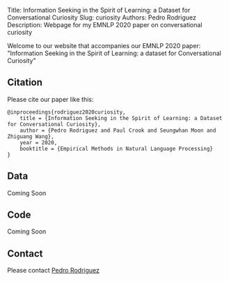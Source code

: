 Title: Information Seeking in the Spirit of Learning: a Dataset for Conversational Curiosity
Slug: curiosity
Authors: Pedro Rodriguez
Description: Webpage for my EMNLP 2020 paper on conversational curiosity

Welcome to our website that accompanies our EMNLP 2020 paper: "Information Seeking in the Spirit of Learning: a dataset for Conversational Curiosity"

## Citation

Please cite our paper like this:

```
@inproceedings{rodriguez2020curiosity,
    title = {Information Seeking in the Spirit of Learning: a Dataset for Conversational Curiosity},
    author = {Pedro Rodriguez and Paul Crook and Seungwhan Moon and Zhiguang Wang},
    year = 2020,
    booktitle = {Empirical Methods in Natural Language Processing}
}
```

## Data

Coming Soon

## Code

Coming Soon


## Contact

Please contact <a target="_blank" href="https://mailhide.io/e/wbfjM">Pedro Rodriguez</a>